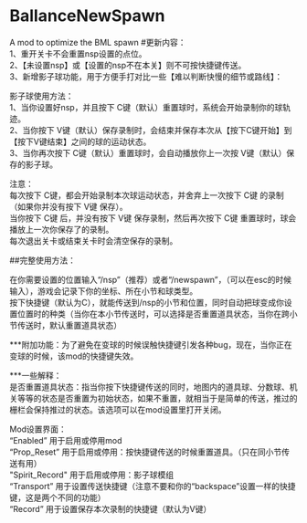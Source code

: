 # BallanceNewSpawn
A mod to optimize the BML spawn
#更新内容：  
1、重开关卡不会重置nsp设置的点位。  
2、【未设置nsp】或【设置的nsp不在本关】则不可按快捷键传送。  
3、新增影子球功能，用于方便手打对比一些【难以判断快慢的细节或路线】：  
  
影子球使用方法：  
1、当你设置好nsp，并且按下 C键（默认）重置球时，系统会开始录制你的球轨迹。  
2、当你按下 V键（默认）保存录制时，会结束并保存本次从【按下C键开始】到【按下V键结束】之间的球的运动状态。  
3、当你再次按下 C键（默认）重置球时，会自动播放你上一次按 V键（默认）保存的影子球。  
  
注意：  
每次按下 C键，都会开始录制本次球运动状态，并舍弃上一次按下 C键 的录制（如果你并没有按下 V键 保存）。  
当你按下 C键 后，并没有按下 V键 保存录制，然后再次按下 C键 重置球时，球会播放上一次你保存了的录制。  
每次退出关卡或结束关卡时会清空保存的录制。  
  
##完整使用方法：  
  
在你需要设置的位置输入“/nsp”（推荐）或者“/newspawn”，（可以在esc的时候输入），游戏会记录下你的坐标、所在小节和球类型。  
按下快捷键（默认为C），就能传送到/nsp的小节和位置，同时自动把球变成你设置位置时的种类（当你在本小节传送时，可以选择是否重置道具状态，当你在跨小节传送时，默认重置道具状态）  
  
***附加功能：为了避免在变球的时候误触快捷键引发各种bug，现在，当你正在变球的时候，该mod的快捷键失效。  
  
***一些解释：  
是否重置道具状态：指当你按下快捷键传送的同时，地图内的道具球、分数球、机关等等的状态是否重置为初始状态，如果不重置，就相当于是简单的传送，推过的栅栏会保持推过的状态。该选项可以在mod设置里打开关闭。  

Mod设置界面：  
“Enabled” 用于启用或停用mod  
“Prop_Reset” 用于启用或停用：按快捷键传送的时候重置道具。（只在同小节传送有用）  
"Spirit_Record" 用于启用或停用：影子球模组  
“Transport” 用于设置传送快捷键（注意不要和你的“backspace”设置一样的快捷键，这是两个不同的功能）  
“Record” 用于设置保存本次录制的快捷键（默认为V键）  

